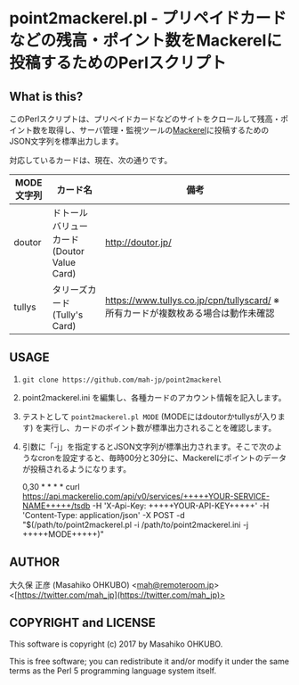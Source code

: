 # point2mackerel.pl - プリペイドカードなどの残高・ポイント数をMackerelに投稿するためのPerlスクリプト

## What is this?

このPerlスクリプトは、プリペイドカードなどのサイトをクロールして残高・ポイント数を取得し、サーバ管理・監視ツールの[Mackerel](https://mackerel.io/ja/)に投稿するためのJSON文字列を標準出力します。

対応しているカードは、現在、次の通りです。

|MODE文字列|カード名|備考|
|----|----|----|
|doutor|ドトールバリューカード (Doutor Value Card)|http://doutor.jp/|
|tullys|タリーズカード (Tully's Card)|https://www.tullys.co.jp/cpn/tullyscard/ ※所有カードが複数枚ある場合は動作未確認|

## USAGE

1. ``git clone https://github.com/mah-jp/point2mackerel``
2. point2mackerel.ini を編集し、各種カードのアカウント情報を記入します。
3. テストとして ``point2mackerel.pl MODE`` (MODEにはdoutorかtullysが入ります) を実行し、カードのポイント数が標準出力されることを確認します。
4. 引数に「-j」を指定するとJSON文字列が標準出力されます。そこで次のようなcronを設定すると、毎時00分と30分に、Mackerelにポイントのデータが投稿されるようになります。

    0,30 * * * * curl https://api.mackerelio.com/api/v0/services/+++++YOUR-SERVICE-NAME+++++/tsdb -H 'X-Api-Key: +++++YOUR-API-KEY+++++' -H 'Content-Type: application/json' -X POST -d "$(/path/to/point2mackerel.pl -i /path/to/point2mackerel.ini -j +++++MODE+++++)"

## AUTHOR

大久保 正彦 (Masahiko OHKUBO) <[mah@remoteroom.jp](mailto:mah@remoteroom.jp)> <[https://twitter.com/mah_jp](https://twitter.com/mah_jp)>

## COPYRIGHT and LICENSE

This software is copyright (c) 2017 by Masahiko OHKUBO.

This is free software; you can redistribute it and/or modify it under the same terms as the Perl 5 programming language system itself.
